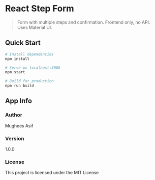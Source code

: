 # React Step Form

> Form with multiple steps and confirmation. Frontend only, no API. Uses Material UI.

## Quick Start

```bash
# Install dependencies
npm install

# Serve on localhost:3000
npm start

# Build for production
npm run build
```

## App Info

### Author

Mughees Asif

### Version

1.0.0

### License

This project is licensed under the MIT License
